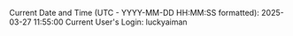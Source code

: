 Current Date and Time (UTC - YYYY-MM-DD HH:MM:SS formatted): 2025-03-27 11:55:00
Current User's Login: luckyaiman
